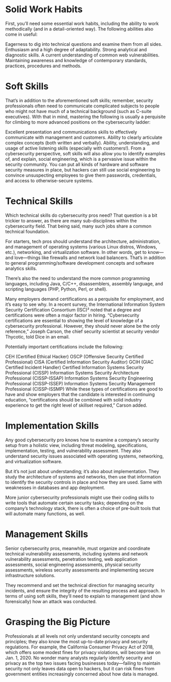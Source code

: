 # Solid Work Habits

First, you’ll need some essential work habits, including the ability to work methodically (and in a detail-oriented way). The following abilities also come in useful:

Eagerness to dig into technical questions and examine them from all sides.
Enthusiasm and a high degree of adaptability.
Strong analytical and diagnostic skills.
A current understanding of common web vulnerabilities.
Maintaining awareness and knowledge of contemporary standards, practices, procedures and methods.


# Soft Skills

That’s in addition to the aforementioned soft skills; remember, security professionals often need to communicate complicated subjects to people who might not have much of a technical background (such as C-suite executives). With that in mind, mastering the following is usually a perquisite for climbing to more advanced positions on the cybersecurity ladder:

Excellent presentation and communications skills to effectively communicate with management and customers.
Ability to clearly articulate complex concepts (both written and verbally).
Ability, understanding, and usage of active listening skills (especially with customers!).
From a cybersecurity perspective, soft skills will also allow you to identify examples of, and explain, social engineering, which is a pervasive issue within the security community. You can put all kinds of hardware and software security measures in place, but hackers can still use social engineering to convince unsuspecting employees to give them passwords, credentials, and access to otherwise-secure systems.


# Technical Skills

Which technical skills do cybersecurity pros need? That question is a bit trickier to answer, as there are many sub-disciplines within the cybersecurity field. That being said, many such jobs share a common technical foundation.

For starters, tech pros should understand the architecture, administration, and management of operating systems (various Linux distros, Windows, etc.), networking, and virtualization software. In other words, get to know—and love—things like firewalls and network load balancers. That’s in addition to general programming/software development concepts and software analytics skills.

There’s also the need to understand the more common programming languages, including Java, C/C++, disassemblers, assembly language, and scripting languages (PHP, Python, Perl, or shell).

Many employers demand certifications as a perquisite for employment, and it’s easy to see why. In a recent survey, the International Information System Security Certification Consortium (ISC)² noted that a degree and certifications were often a major factor in hiring. “Cybersecurity certifications are essential to showing the level of knowledge of a cybersecurity professional. However, they should never alone be the only reference,” Joseph Carson, the chief security scientist at security vendor Thycotic, told Dice in an email.

Potentially important certifications include the following:

CEH (Certified Ethical Hacker)
OSCP (Offensive Security Certified Professional)
CISA (Certified Information Security Auditor)
GCIH (GIAC Certified Incident Handler)
Certified Information Systems Security Professional (CISSP)
Information Systems Security Architecture Professional (CISSP-ISSAP)
Information Systems Security Engineering Professional (CISSP-ISSEP)
Information Systems Security Management Professional (CISSP-ISSMP)
While these types of certifications are good to have and show employers that the candidate is interested in continuing education, “certifications should be combined with solid industry experience to get the right level of skillset required,” Carson added.


# Implementation Skills

Any good cybersecurity pro knows how to examine a company’s security setup from a holistic view, including threat modeling, specifications, implementation, testing, and vulnerability assessment. They also understand security issues associated with operating systems, networking, and virtualization software.

But it’s not just about understanding; it’s also about implementation. They study the architecture of systems and networks, then use that information to identify the security controls in place and how they are used. Same with weaknesses in databases and app deployment.

More junior cybersecurity professionals might use their coding skills to write tools that automate certain security tasks; depending on the company’s technology stack, there is often a choice of pre-built tools that will automate many functions, as well.


# Management Skills

Senior cybersecurity pros, meanwhile, must organize and coordinate technical vulnerability assessments, including systems and network vulnerability assessments, penetration testing, web application assessments, social engineering assessments, physical security assessments, wireless security assessments and implementing secure infrastructure solutions.

They recommend and set the technical direction for managing security incidents, and ensure the integrity of the resulting process and approach. In terms of using soft skills, they’ll need to explain to management (and show forensically) how an attack was conducted.

# Grasping the Big Picture

Professionals at all levels not only understand security concepts and principles; they also know the most up-to-date privacy and security regulations. For example, the California Consumer Privacy Act of 2018, which offers some modest fines for privacy violations, will become law on Jan. 1, 2020. No wonder many analysts regularly identify security and privacy as the top two issues facing businesses today—failing to maintain security not only leaves data open to hackers, but it can risk fines from government entities increasingly concerned about how data is managed.
